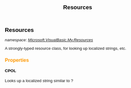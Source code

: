 ﻿---
title: Resources
---

# Resources
_namespace: [Microsoft.VisualBasic.My.Resources](N-Microsoft.VisualBasic.My.Resources.html)_

A strongly-typed resource class, for looking up localized strings, etc.



### Properties

#### CPOL
Looks up a localized string similar to ?<html>
<head>
<title>The Code Project Open License (CPOL)</title>
<Style>
BODY, P, TD { font-family: Verdana, Arial, Helvetica, sans-serif; font-size: 10pt }
H1,H2,H3,H4,H5 { color: #ff9900; font-weight: bold; }
H1 { font-size: 14pt;color:black }
H2 { font-size: 13pt; }
H3 { font-size: 12pt; }
H4 { font-size: 10pt; color: black; }
PRE { BACKGROUND-COLOR: #FBEDBB; FONT-FAMILY: "Courier New", Courier, mono; WHITE-SPACE: pre; }
CODE { COLOR: #990000; FONT-FAMILY: "Courier New", Courier, mono; }
.SpacedList li [rest of string was truncated]";.
#### Culture
Overrides the current thread's CurrentUICulture property for all
 resource lookups using this strongly typed resource class.
#### gpl
Looks up a localized string similar to GNU GENERAL PUBLIC LICENSE
 Version 3, 29 June 2007

 Copyright (C) 2007 Free Software Foundation, Inc. <http://fsf.org/>
 Everyone is permitted to copy and distribute verbatim copies
 of this license document, but changing it is not allowed.

 Preamble

 The GNU General Public License is a free, copyleft license for
software and other kinds of works.

 The licenses for most software and other practical works are designed
to take away yo [rest of string was truncated]";.
#### license
Looks up a localized string similar to This program is free software: you can redistribute it and/or modify
it under the terms of the GNU General Public License as published by
the Free Software Foundation, either version 3 of the License, or
any later version.

This program is distributed in the hope that it will be useful,
but WITHOUT ANY WARRANTY; without even the implied warranty of
MERCHANTABILITY or FITNESS FOR A PARTICULAR PURPOSE. See the
GNU General Public License for more details.

You should have received a copy of the GNU General Pu [rest of string was truncated]";.
#### List_of_MIME_types___Internet_Media_Types_
Looks up a localized string similar to NameMIME Type / Internet Media TypeFile ExtensionMore Details
3D Crossword Pluginapplication/vnd.hzn-3d-crossword.x3dIANA: 3D Crossword Plugin
3GPvideo/3gpp.3gpWikipedia: 3GP
3GP2video/3gpp2.3g2Wikipedia: 3G2
3GPP MSEQ Fileapplication/vnd.mseq.mseqIANA: 3GPP MSEQ File
3M Post It Notesapplication/vnd.3m.post-it-notes.pwnIANA: 3M Post It Notes
3rd Generation Partnership Project - Pic Largeapplication/vnd.3gpp.pic-bw-large.plb3GPP
3rd Generation Partnership Project - Pic Smallapplication/ [rest of string was truncated]";.
#### ResourceManager
Returns the cached ResourceManager instance used by this class.

